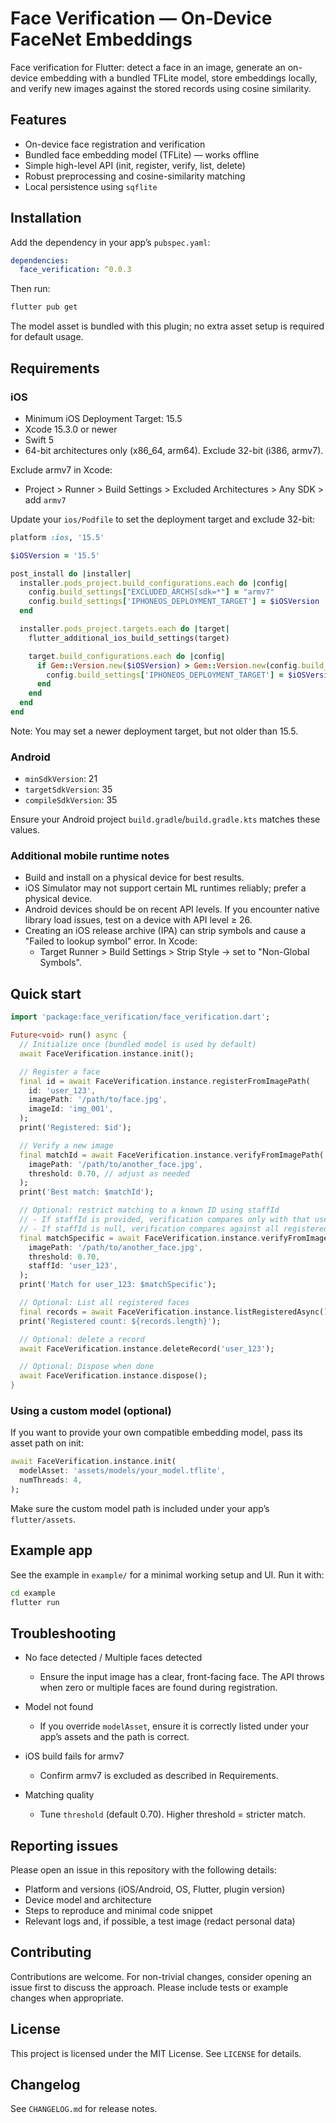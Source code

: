 # Face Verification — On‑Device FaceNet Embeddings

Face verification for Flutter: detect a face in an image, generate an on-device embedding with a bundled TFLite model, store embeddings locally, and verify new images against the stored records using cosine similarity.

## Features

- On-device face registration and verification
- Bundled face embedding model (TFLite) — works offline
- Simple high-level API (init, register, verify, list, delete)
- Robust preprocessing and cosine-similarity matching
- Local persistence using `sqflite`

## Installation

Add the dependency in your app’s `pubspec.yaml`:

```yaml
dependencies:
  face_verification: ^0.0.3
```

Then run:

```bash
flutter pub get
```

The model asset is bundled with this plugin; no extra asset setup is required for default usage.

## Requirements

### iOS

- Minimum iOS Deployment Target: 15.5
- Xcode 15.3.0 or newer
- Swift 5
- 64-bit architectures only (x86_64, arm64). Exclude 32-bit (i386, armv7).

Exclude armv7 in Xcode:

- Project > Runner > Build Settings > Excluded Architectures > Any SDK > add `armv7`

Update your `ios/Podfile` to set the deployment target and exclude 32-bit:

```ruby
platform :ios, '15.5'

$iOSVersion = '15.5'

post_install do |installer|
  installer.pods_project.build_configurations.each do |config|
    config.build_settings["EXCLUDED_ARCHS[sdk=*"] = "armv7"
    config.build_settings['IPHONEOS_DEPLOYMENT_TARGET'] = $iOSVersion
  end

  installer.pods_project.targets.each do |target|
    flutter_additional_ios_build_settings(target)

    target.build_configurations.each do |config|
      if Gem::Version.new($iOSVersion) > Gem::Version.new(config.build_settings['IPHONEOS_DEPLOYMENT_TARGET'])
        config.build_settings['IPHONEOS_DEPLOYMENT_TARGET'] = $iOSVersion
      end
    end
  end
end
```

Note: You may set a newer deployment target, but not older than 15.5.

### Android

- `minSdkVersion`: 21
- `targetSdkVersion`: 35
- `compileSdkVersion`: 35

Ensure your Android project `build.gradle`/`build.gradle.kts` matches these values.

### Additional mobile runtime notes

- Build and install on a physical device for best results.
- iOS Simulator may not support certain ML runtimes reliably; prefer a physical device.
- Android devices should be on recent API levels. If you encounter native library load issues, test on a device with API level ≥ 26.
- Creating an iOS release archive (IPA) can strip symbols and cause a "Failed to lookup symbol" error. In Xcode:
  - Target Runner > Build Settings > Strip Style → set to "Non-Global Symbols".

## Quick start

```dart
import 'package:face_verification/face_verification.dart';

Future<void> run() async {
  // Initialize once (bundled model is used by default)
  await FaceVerification.instance.init();

  // Register a face
  final id = await FaceVerification.instance.registerFromImagePath(
    id: 'user_123',
    imagePath: '/path/to/face.jpg',
    imageId: 'img_001',
  );
  print('Registered: $id');

  // Verify a new image
  final matchId = await FaceVerification.instance.verifyFromImagePath(
    imagePath: '/path/to/another_face.jpg',
    threshold: 0.70, // adjust as needed
  );
  print('Best match: $matchId');

  // Optional: restrict matching to a known ID using staffId
  // - If staffId is provided, verification compares only with that user's record
  // - If staffId is null, verification compares against all registered faces
  final matchSpecific = await FaceVerification.instance.verifyFromImagePath(
    imagePath: '/path/to/another_face.jpg',
    threshold: 0.70,
    staffId: 'user_123',
  );
  print('Match for user_123: $matchSpecific');

  // Optional: List all registered faces
  final records = await FaceVerification.instance.listRegisteredAsync();
  print('Registered count: ${records.length}');

  // Optional: delete a record
  await FaceVerification.instance.deleteRecord('user_123');

  // Optional: Dispose when done
  await FaceVerification.instance.dispose();
}
```

### Using a custom model (optional)

If you want to provide your own compatible embedding model, pass its asset path on init:

```dart
await FaceVerification.instance.init(
  modelAsset: 'assets/models/your_model.tflite',
  numThreads: 4,
);
```

Make sure the custom model path is included under your app’s `flutter/assets`.

## Example app

See the example in `example/` for a minimal working setup and UI. Run it with:

```bash
cd example
flutter run
```

## Troubleshooting

- No face detected / Multiple faces detected
  - Ensure the input image has a clear, front-facing face. The API throws when zero or multiple faces are found during registration.

- Model not found
  - If you override `modelAsset`, ensure it is correctly listed under your app’s assets and the path is correct.

- iOS build fails for armv7
  - Confirm armv7 is excluded as described in Requirements.

- Matching quality
  - Tune `threshold` (default 0.70). Higher threshold = stricter match.

## Reporting issues

Please open an issue in this repository with the following details:
- Platform and versions (iOS/Android, OS, Flutter, plugin version)
- Device model and architecture
- Steps to reproduce and minimal code snippet
- Relevant logs and, if possible, a test image (redact personal data)

## Contributing

Contributions are welcome. For non-trivial changes, consider opening an issue first to discuss the approach. Please include tests or example changes when appropriate.

## License

This project is licensed under the MIT License. See `LICENSE` for details.

## Changelog

See `CHANGELOG.md` for release notes.
